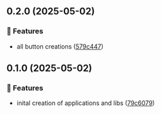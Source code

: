 ## 0.2.0 (2025-05-02)

### 🚀 Features

- all button creations ([579c447](https://github.com/stefanbinder/nx-release-playground/commit/579c447))

## 0.1.0 (2025-05-02)

### 🚀 Features

- inital creation of applications and libs ([79c6079](https://github.com/stefanbinder/nx-release-playground/commit/79c6079))